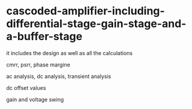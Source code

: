 # cascoded-amplifier-including-differential-stage-gain-stage-and-a-buffer-stage
it includes the design as well as all the calculations 

cmrr, psrr, phase margine

ac analysis, dc analysis, transient analysis

dc offset values

gain and voltage swing
